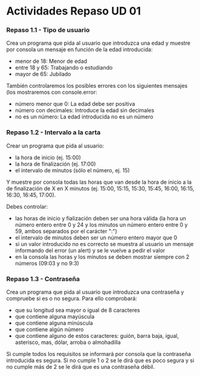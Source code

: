 # Actividades Repaso UD 01
### Repaso 1.1 - Tipo de usuario
Crea un programa que pida al usuario que introduzca una edad y muestre por consola un mensaje en función de la edad introducida:
- menor de 18: Menor de edad
- entre 18 y 65: Trabajando o estudiando
- mayor de 65: Jubilado

También controlaremos los posibles errores con los siguientes mensajes (los mostraremos con console.error:
- número menor que 0: La edad debe ser positiva
- número con decimales: Introduce la edad sin decimales
- no es un número: La edad introducida no es un número

### Repaso 1.2 - Intervalo a la carta
Crear un programa que pida al usuario:
- la hora de inicio (ej. 15:00)
- la hora de finalización (ej. 17:00)
- el intervalo de minutos (sólo el número, ej. 15)

Y muestre por consola todas las horas que van desde la hora de inicio a la de finalización de X en X minutos (ej. 15:00, 15:15, 15:30, 15:45, 16:00, 16:15, 16:30, 16:45, 17:00).

Debes controlar:
- las horas de inicio y fialización deben ser una hora válida (la hora un número entero entre 0 y 24 y los minutos un número entero entre 0 y 59, ambos separados por el carácter ":")
- el intervalo de minutos deben ser un número entero mayor que 0
- si un valor introducido no es correcto se muestra al usuario un mensaje informando del error (un alert) y se le vuelve a pedir el valor
- en la consola las horas y los minutos se deben mostrar siempre con 2 números (09:03 y no 9:3)

### Repaso 1.3 - Contraseña
Crea un programa que pida al usuario que introduzca una contraseña y compruebe si es o no segura. Para ello comprobará:
- que su longitud sea mayor o igual de 8 caracteres
- que contiene alguna mayúscula
- que contiene alguna minúscula
- que contiene algún número
- que contiene alguno de estos caracteres: guión, barra baja, igual, asterisco, mas, dólar, arroba o almohadilla

Si cumple todos los requisitos se informará por consola que la contraseña introducida es segura. Si no cumple 1 o 2 se le dirá que es poco segura y si no cumple más de 2 se le dirá que es una contraseña débil.
